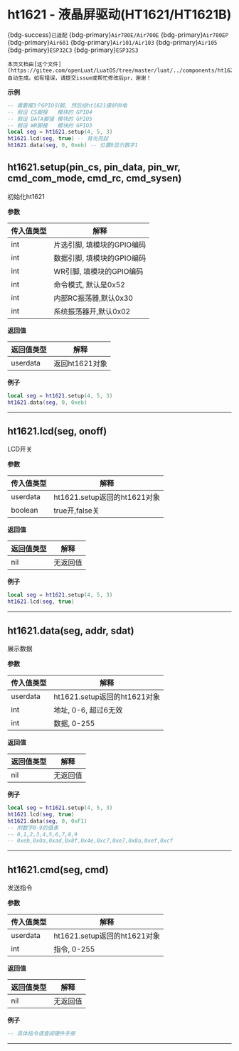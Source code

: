 # ht1621 - 液晶屏驱动(HT1621/HT1621B)

{bdg-success}`已适配` {bdg-primary}`Air780E/Air700E` {bdg-primary}`Air780EP` {bdg-primary}`Air601` {bdg-primary}`Air101/Air103` {bdg-primary}`Air105` {bdg-primary}`ESP32C3` {bdg-primary}`ESP32S3`

```{note}
本页文档由[这个文件](https://gitee.com/openLuat/LuatOS/tree/master/luat/../components/ht1621/binding/luat_lib_ht1621.c)自动生成。如有错误，请提交issue或帮忙修改后pr，谢谢！
```


**示例**

```lua
-- 需要接3个GPIO引脚, 然后给ht1621接好供电
-- 假设 CS脚接   模块的 GPIO4
-- 假设 DATA脚接 模块的 GPIO5
-- 假设 WR脚接   模块的 GPIO3
local seg = ht1621.setup(4, 5, 3)
ht1621.lcd(seg, true) -- 背光亮起
ht1621.data(seg, 0, 0xeb) -- 位置0显示数字1

```

## ht1621.setup(pin_cs, pin_data, pin_wr, cmd_com_mode, cmd_rc, cmd_sysen)



初始化ht1621

**参数**

|传入值类型|解释|
|-|-|
|int|片选引脚, 填模块的GPIO编码|
|int|数据引脚, 填模块的GPIO编码|
|int|WR引脚, 填模块的GPIO编码|
|int|命令模式, 默认是0x52|
|int|内部RC振荡器,默认0x30|
|int|系统振荡器开,默认0x02|

**返回值**

|返回值类型|解释|
|-|-|
|userdata|返回ht1621对象|

**例子**

```lua
local seg = ht1621.setup(4, 5, 3)
ht1621.data(seg, 0, 0xeb)

```

---

## ht1621.lcd(seg, onoff)



LCD开关

**参数**

|传入值类型|解释|
|-|-|
|userdata|ht1621.setup返回的ht1621对象|
|boolean|true开,false关|

**返回值**

|返回值类型|解释|
|-|-|
|nil|无返回值|

**例子**

```lua
local seg = ht1621.setup(4, 5, 3)
ht1621.lcd(seg, true)

```

---

## ht1621.data(seg, addr, sdat)



展示数据

**参数**

|传入值类型|解释|
|-|-|
|userdata|ht1621.setup返回的ht1621对象|
|int|地址, 0-6, 超过6无效|
|int|数据, 0-255|

**返回值**

|返回值类型|解释|
|-|-|
|nil|无返回值|

**例子**

```lua
local seg = ht1621.setup(4, 5, 3)
ht1621.lcd(seg, true)
ht1621.data(seg, 0, 0xF1)
-- 附数字0-9的值表
-- 0,1,2,3,4,5,6,7,8,9
-- 0xeb,0x0a,0xad,0x8f,0x4e,0xc7,0xe7,0x8a,0xef,0xcf

```

---

## ht1621.cmd(seg, cmd)



发送指令

**参数**

|传入值类型|解释|
|-|-|
|userdata|ht1621.setup返回的ht1621对象|
|int|指令, 0-255|

**返回值**

|返回值类型|解释|
|-|-|
|nil|无返回值|

**例子**

```lua
-- 具体指令请查阅硬件手册

```

---

